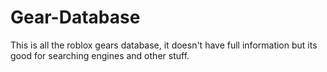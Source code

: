 # Gear-Database
This is all the roblox gears database, it doesn't have full information but its good for searching engines and other stuff.
